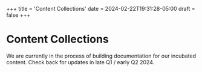 +++
title = 'Content Collections'
date = 2024-02-22T19:31:28-05:00
draft = false
+++

# Content Collections

We are currently in the process of building documentation for our incubated content.  Check back for updates in late Q1 / early Q2 2024.
